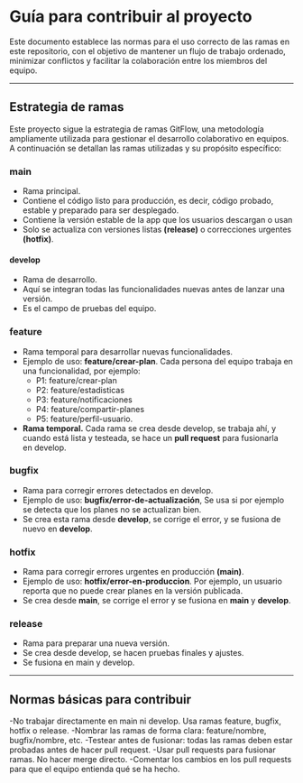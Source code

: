 # Guía para contribuir al proyecto
Este documento establece las normas para el uso correcto de las ramas en este repositorio, con el objetivo de mantener un flujo de trabajo ordenado, minimizar conflictos y facilitar la colaboración entre los miembros del equipo.
_______________________________________________________________________________________________________________________________________________________

## Estrategia de ramas
Este proyecto sigue la estrategia de ramas GitFlow, una metodología ampliamente utilizada para gestionar el desarrollo colaborativo en equipos. A continuación se detallan las ramas utilizadas y su propósito específico:
### main
- Rama principal.
- Contiene el código listo para producción, es decir, código probado, estable y preparado para ser desplegado.
- Contiene la versión estable de la app que los usuarios descargan o usan
- Solo se actualiza con versiones listas **(release)** o correcciones urgentes **(hotfix)**.

#### develop
- Rama de desarrollo.
- Aquí se integran todas las funcionalidades nuevas antes de lanzar una versión.
- Es el campo de pruebas del equipo.

### feature
- Rama temporal para desarrollar nuevas funcionalidades.
- Ejemplo de uso: **feature/crear-plan**. Cada persona del equipo trabaja en una funcionalidad, por ejemplo:
  - P1: feature/crear-plan
  - P2: feature/estadisticas
  - P3: feature/notificaciones
  - P4: feature/compartir-planes
  - P5: feature/perfil-usuario.
- **Rama temporal.** Cada rama se crea desde develop, se trabaja ahí, y cuando está lista y testeada, se hace un **pull request** para fusionarla en develop.

### bugfix
- Rama para corregir errores detectados en develop.
- Ejemplo de uso: **bugfix/error-de-actualización**, Se usa si por ejemplo se detecta que los planes no se actualizan bien.
- Se crea esta rama desde **develop**, se corrige el error, y se fusiona de nuevo en **develop**.

### hotfix
- Rama para corregir errores urgentes en producción **(main)**.
- Ejemplo de uso: **hotfix/error-en-produccion**. Por ejemplo, un usuario reporta que no puede crear planes en la versión publicada.
- Se crea desde **main**, se corrige el error y se fusiona en **main** y **develop**.

### release
- Rama para preparar una nueva versión.
- Se crea desde develop, se hacen pruebas finales y ajustes.
- Se fusiona en main y develop.

_______________________________________________________________________________________________________________________________________________________

## Normas básicas para contribuir
-No trabajar directamente en main ni develop. Usa ramas feature, bugfix, hotfix o release.
-Nombrar las ramas de forma clara: feature/nombre, bugfix/nombre, etc.
-Testear antes de fusionar: todas las ramas deben estar probadas antes de hacer pull request.
-Usar pull requests para fusionar ramas. No hacer merge directo.
-Comentar los cambios en los pull requests para que el equipo entienda qué se ha hecho.
